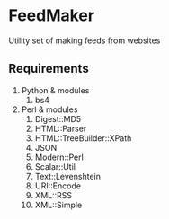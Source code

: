 FeedMaker
=========

Utility set of making feeds from websites

Requirements
------------
1. Python & modules
	1) bs4
2. Perl & modules
	1) Digest::MD5
	2) HTML::Parser
	3) HTML::TreeBuilder::XPath
	4) JSON
	5) Modern::Perl
	6) Scalar::Util
	7) Text::Levenshtein
	8) URI::Encode
	9) XML::RSS
	10) XML::Simple	

